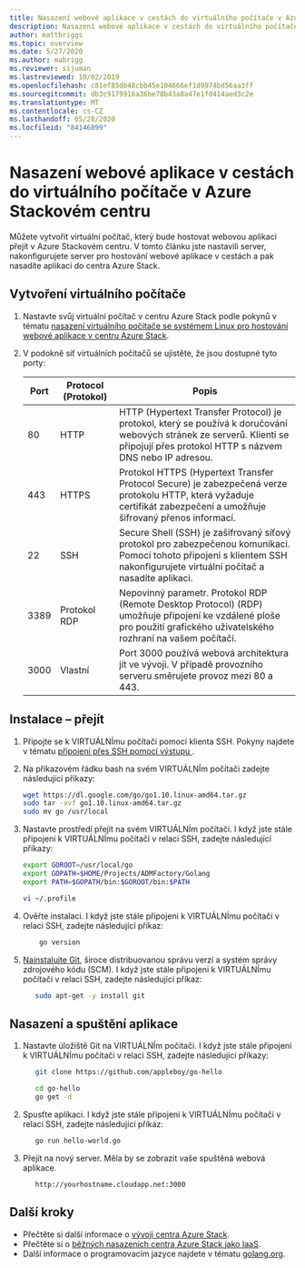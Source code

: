 ```yaml
---
title: Nasazení webové aplikace v cestách do virtuálního počítače v Azure Stackovém centru
description: Nasazení webové aplikace v cestách do virtuálního počítače v Azure Stackovém centru
author: mattbriggs
ms.topic: overview
ms.date: 5/27/2020
ms.author: mabrigg
ms.reviewer: sijuman
ms.lastreviewed: 10/02/2019
ms.openlocfilehash: c81ef85db48cbb45e104666ef1d9974bd56aa3ff
ms.sourcegitcommit: db3c9179916a36be78b43a8a47e1fd414aed3c2e
ms.translationtype: MT
ms.contentlocale: cs-CZ
ms.lasthandoff: 05/28/2020
ms.locfileid: "84146899"
---
```

# <a name="deploy-a-go-web-app-to-a-vm-in-azure-stack-hub"></a>Nasazení webové aplikace v cestách do virtuálního počítače v Azure Stackovém centru

Můžete vytvořit virtuální počítač, který bude hostovat webovou aplikaci přejít v Azure Stackovém centru. V tomto článku jste nastavili server, nakonfigurujete server pro hostování webové aplikace v cestách a pak nasadíte aplikaci do centra Azure Stack.

## <a name="create-a-vm"></a>Vytvoření virtuálního počítače

1. Nastavte svůj virtuální počítač v centru Azure Stack podle pokynů v tématu [nasazení virtuálního počítače se systémem Linux pro hostování webové aplikace v centru Azure Stack](azure-stack-dev-start-howto-deploy-linux.md).

2. V podokně síť virtuálních počítačů se ujistěte, že jsou dostupné tyto porty:

    | Port | Protocol (Protokol) | Popis |
    | --- | --- | --- |
    | 80 | HTTP | HTTP (Hypertext Transfer Protocol) je protokol, který se používá k doručování webových stránek ze serverů. Klienti se připojují přes protokol HTTP s názvem DNS nebo IP adresou. |
    | 443 | HTTPS | Protokol HTTPS (Hypertext Transfer Protocol Secure) je zabezpečená verze protokolu HTTP, která vyžaduje certifikát zabezpečení a umožňuje šifrovaný přenos informací. |
    | 22 | SSH | Secure Shell (SSH) je zašifrovaný síťový protokol pro zabezpečenou komunikaci. Pomocí tohoto připojení s klientem SSH nakonfigurujete virtuální počítač a nasadíte aplikaci. |
    | 3389 | Protokol RDP | Nepovinný parametr. Protokol RDP (Remote Desktop Protocol) (RDP) umožňuje připojení ke vzdálené ploše pro použití grafického uživatelského rozhraní na vašem počítači.   |
    | 3000 | Vlastní | Port 3000 používá webová architektura jít ve vývoji. V případě provozního serveru směrujete provoz mezi 80 a 443. |

## <a name="install-go"></a>Instalace – přejít

1. Připojte se k VIRTUÁLNÍmu počítači pomocí klienta SSH. Pokyny najdete v tématu [připojení přes SSH pomocí výstupu ](azure-stack-dev-start-howto-ssh-public-key.md#connect-with-ssh-by-using-putty).

1. Na příkazovém řádku bash na svém VIRTUÁLNÍm počítači zadejte následující příkazy:

    ```bash  
    wget https://dl.google.com/go/go1.10.linux-amd64.tar.gz
    sudo tar -xvf go1.10.linux-amd64.tar.gz
    sudo mv go /usr/local
    ```

2. Nastavte prostředí přejít na svém VIRTUÁLNÍm počítači. I když jste stále připojeni k VIRTUÁLNÍmu počítači v relaci SSH, zadejte následující příkazy:

    ```bash  
    export GOROOT=/usr/local/go
    export GOPATH=$HOME/Projects/ADMFactory/Golang
    export PATH=$GOPATH/bin:$GOROOT/bin:$PATH

    vi ~/.profile
    ```

3. Ověřte instalaci. I když jste stále připojeni k VIRTUÁLNÍmu počítači v relaci SSH, zadejte následující příkaz:

    ```bash  
        go version
    ```

3. [Nainstalujte Git](https://git-scm.com), široce distribuovanou správu verzí a systém správy zdrojového kódu (SCM). I když jste stále připojeni k VIRTUÁLNÍmu počítači v relaci SSH, zadejte následující příkaz:

    ```bash  
       sudo apt-get -y install git
    ```

## <a name="deploy-and-run-the-app"></a>Nasazení a spuštění aplikace

1. Nastavte úložiště Git na VIRTUÁLNÍm počítači. I když jste stále připojeni k VIRTUÁLNÍmu počítači v relaci SSH, zadejte následující příkazy:

    ```bash  
       git clone https://github.com/appleboy/go-hello
    
       cd go-hello
       go get -d
    ```

2. Spusťte aplikaci. I když jste stále připojeni k VIRTUÁLNÍmu počítači v relaci SSH, zadejte následující příkaz:

    ```bash  
       go run hello-world.go
    ```

3. Přejít na nový server. Měla by se zobrazit vaše spuštěná webová aplikace.

    ```HTTP  
       http://yourhostname.cloudapp.net:3000
    ```

## <a name="next-steps"></a>Další kroky

- Přečtěte si další informace o [vývoji centra Azure Stack](azure-stack-dev-start.md).
- Přečtěte si o [běžných nasazeních centra Azure Stack jako IaaS](azure-stack-dev-start-deploy-app.md).
- Další informace o programovacím jazyce najdete v tématu [golang.org](https://golang.org).
